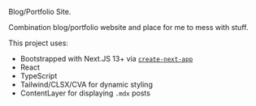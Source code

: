 Blog/Portfolio Site.

Combination blog/portfolio website and place for me to mess with stuff.

This project uses:
- Bootstrapped with Next.JS 13+ via [`create-next-app`](https://github.com/vercel/next.js/tree/canary/packages/create-next-app)
- React
- TypeScript
- Tailwind/CLSX/CVA for dynamic styling
- ContentLayer for displaying `.mdx` posts
